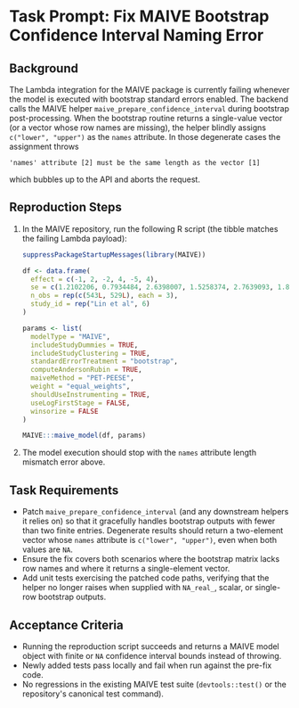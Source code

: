 # Task Prompt: Fix MAIVE Bootstrap Confidence Interval Naming Error

## Background
The Lambda integration for the MAIVE package is currently failing whenever the
model is executed with bootstrap standard errors enabled. The backend calls the
MAIVE helper `maive_prepare_confidence_interval` during bootstrap post-processing.
When the bootstrap routine returns a single-value vector (or a vector whose row
names are missing), the helper blindly assigns `c("lower", "upper")` as the
`names` attribute. In those degenerate cases the assignment throws
```
'names' attribute [2] must be the same length as the vector [1]
```
which bubbles up to the API and aborts the request.

## Reproduction Steps
1. In the MAIVE repository, run the following R script (the tibble matches the
   failing Lambda payload):
   ```r
   suppressPackageStartupMessages(library(MAIVE))

   df <- data.frame(
     effect = c(-1, 2, -2, 4, -5, 4),
     se = c(1.2102206, 0.7934484, 2.6398007, 1.5258374, 2.7639093, 1.8604979),
     n_obs = rep(c(543L, 529L), each = 3),
     study_id = rep("Lin et al", 6)
   )

   params <- list(
     modelType = "MAIVE",
     includeStudyDummies = TRUE,
     includeStudyClustering = TRUE,
     standardErrorTreatment = "bootstrap",
     computeAndersonRubin = TRUE,
     maiveMethod = "PET-PEESE",
     weight = "equal_weights",
     shouldUseInstrumenting = TRUE,
     useLogFirstStage = FALSE,
     winsorize = FALSE
   )

   MAIVE:::maive_model(df, params)
   ```
2. The model execution should stop with the `names` attribute length mismatch
   error above.

## Task Requirements
- Patch `maive_prepare_confidence_interval` (and any downstream helpers it
  relies on) so that it gracefully handles bootstrap outputs with fewer than two
  finite entries. Degenerate results should return a two-element vector whose
  `names` attribute is `c("lower", "upper")`, even when both values are `NA`.
- Ensure the fix covers both scenarios where the bootstrap matrix lacks row
  names and where it returns a single-element vector.
- Add unit tests exercising the patched code paths, verifying that the helper
  no longer raises when supplied with `NA_real_`, scalar, or single-row
  bootstrap outputs.

## Acceptance Criteria
- Running the reproduction script succeeds and returns a MAIVE model object with
  finite or `NA` confidence interval bounds instead of throwing.
- Newly added tests pass locally and fail when run against the pre-fix code.
- No regressions in the existing MAIVE test suite (`devtools::test()` or the
  repository's canonical test command).
